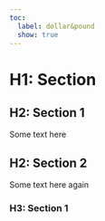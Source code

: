 ```yaml
---
toc:
  label: dollar&pound
  show: true
---
```


# H1: Section

## H2: Section 1
Some text here

## H2: Section 2
Some text here again

### H3: Section 1

